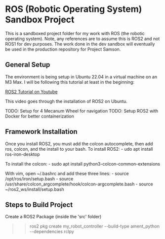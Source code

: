 # ROS (Robotic Operating System) Sandbox Project

This is a sandboxed project folder for my work with ROS (the robotic operating system). Note, any references are to assume this is ROS2 and not ROS1 for dev purposes. The work done in the dev sandbox will eventually be used in the production repository for Project Samson.

## General Setup
The environment is being setup in Ubuntu 22.04 in a virtual machine on an M3 Max. I will be following this tutorial at least in the beginning:

[ROS2 Tutorial on Youtube](https://www.youtube.com/watch?v=Gg25GfA456o&list=PLLSegLrePWgJk6dfV-UXSh2TZ74wNntWt)

This video goes through the installation of ROS2 on Ubuntu. 

TODO: Setup for 4 Mecanum Wheel for navigation
TODO: Setup ROS2 with Docker for better containerization




## Framework Installation
Once you install ROS2, you must add the colcon autocomplete, then add ros, colcon, and the install to your bash. 
To install ROS2:
	- udo apt install ros-iron-desktop

To install the colcon:
	- sudo apt install python3-colcon-common-extensions

With vim, open ~/.bashrc and add these three lines:
	- source /opt/ros/iron/setup.bash
	- source /usr/share/colcon_argcomplete/hook/colcon-argcomplete.bash
	- source ~/ros2_ws/install/setup.bash

## Steps to Build Project
Create a ROS2 Package (inside the 'src' folder)
>> ros2 pkg create my_robot_controller --build-type ament_python  --dependencies rclpy

